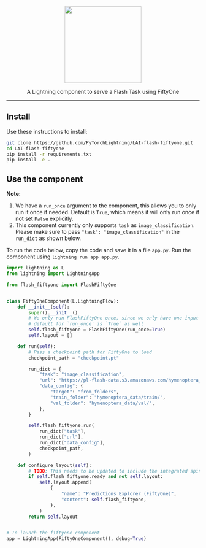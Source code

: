 <div align="center">
<img src="https://pl-bolts-doc-images.s3.us-east-2.amazonaws.com/lai.png" width="200px">

A Lightning component to serve a Flash Task using FiftyOne

______________________________________________________________________

</div>

## Install

Use these instructions to install:

```bash
git clone https://github.com/PyTorchLightning/LAI-flash-fiftyone.git
cd LAI-flash-fiftyone
pip install -r requirements.txt
pip install -e .
```

## Use the component

**Note:**

1. We have a `run_once` argument to the component, this allows you to only run it once if needed. Default is `True`, which means it will only run once if not set `False` explicitly.
1. This component currently only supports `task` as `image_classification`. Please make sure to pass `"task": "image_classification"` in the `run_dict` as shown below.

To run the code below, copy the code and save it in a file `app.py`. Run the component using `lightning run app app.py`.

```python
import lightning as L
from lightning import LightningApp

from flash_fiftyone import FlashFiftyOne


class FiftyOneComponent(L.LightningFlow):
    def __init__(self):
        super().__init__()
        # We only run FlashFiftyOne once, since we only have one input
        # default for `run_once` is `True` as well
        self.flash_fiftyone = FlashFiftyOne(run_once=True)
        self.layout = []

    def run(self):
        # Pass a checkpoint path for FiftyOne to load
        checkpoint_path = "checkpoint.pt"

        run_dict = {
            "task": "image_classification",
            "url": "https://pl-flash-data.s3.amazonaws.com/hymenoptera_data.zip",
            "data_config": {
                "target": "from_folders",
                "train_folder": "hymenoptera_data/train/",
                "val_folder": "hymenoptera_data/val/",
            },
        }

        self.flash_fiftyone.run(
            run_dict["task"],
            run_dict["url"],
            run_dict["data_config"],
            checkpoint_path,
        )

    def configure_layout(self):
        # TODO: This needs to be updated to include the integrated spinner
        if self.flash_fiftyone.ready and not self.layout:
            self.layout.append(
                {
                    "name": "Predictions Explorer (FiftyOne)",
                    "content": self.flash_fiftyone,
                },
            )
        return self.layout


# To launch the fiftyone component
app = LightningApp(FiftyOneComponent(), debug=True)
```
